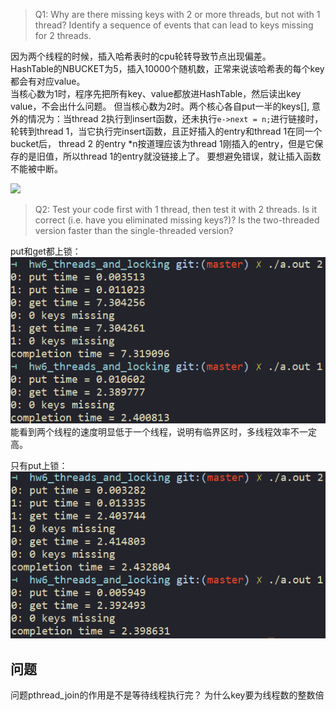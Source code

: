 > Q1: Why are there missing keys with 2 or more threads, but not with 1 thread? Identify a sequence of events that can lead to keys missing for 2 threads.

因为两个线程的时候，插入哈希表时的cpu轮转导致节点出现偏差。  
HashTable的NBUCKET为5，插入10000个随机数，正常来说该哈希表的每个key都会有对应value。  
当核心数为1时，程序先把所有key、value都放进HashTable，然后读出key value，不会出什么问题。
但当核心数为2时。两个核心各自put一半的keys[], 意外的情况为：当thread 2执行到insert函数，还未执行`e->next = n;`进行链接时，轮转到thread 1，当它执行完insert函数，且正好插入的entry和thread 1在同一个bucket后， thread 2 的entry *n按道理应该为thread 1刚插入的entry，但是它保存的是旧值，所以thread 1的entry就没链接上了。
要想避免错误，就让插入函数不能被中断。

![](img.png)


> Q2: Test your code first with 1 thread, then test it with 2 threads. Is it correct (i.e. have you eliminated missing keys?)? Is the two-threaded version faster than the single-threaded version?

put和get都上锁：  
![](assets/two_lock.png)  
能看到两个线程的速度明显低于一个线程，说明有临界区时，多线程效率不一定高。  

只有put上锁：
![](assets/one_lock.png)


## 问题
问题pthread_join的作用是不是等待线程执行完？
为什么key要为线程数的整数倍
